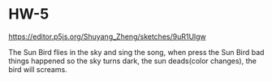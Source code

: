 # HW-5
https://editor.p5js.org/Shuyang_Zheng/sketches/9uR1Ulgw

The Sun Bird flies in the sky and sing the song, when press the Sun Bird bad things happened so the sky turns dark, the sun deads(color changes), the bird will screams. 
